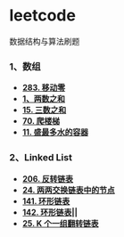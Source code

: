 # leetcode
数据结构与算法刷题
### 1、数组
- **[283. 移动零](https://leetcode-cn.com/problems/move-zeroes/)**
- **[1、两数之和](https://leetcode-cn.com/problems/two-sum/)**
- **[15. 三数之和](https://leetcode-cn.com/problems/3sum/)**
- **[70. 爬楼梯](https://leetcode-cn.com/problems/climbing-stairs/)**
- **[11. 盛最多水的容器](https://leetcode-cn.com/problems/container-with-most-water/)**
### 2、Linked List
- **[206. 反转链表](https://leetcode-cn.com/problems/reverse-linked-list/)**
- **[24. 两两交换链表中的节点](https://leetcode-cn.com/problems/swap-nodes-in-pairs/)**
- **[141. 环形链表](https://leetcode-cn.com/problems/linked-list-cycle/)**
- **[142. 环形链表||](https://leetcode-cn.com/problems/linked-list-cycle-ii/)**
- **[25. K 个一组翻转链表](https://leetcode-cn.com/problems/reverse-nodes-in-k-group/)**
